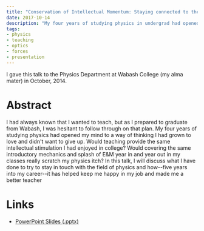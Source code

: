 ```yaml
---
title: "Conservation of Intellectual Momentum: Staying connected to the field of physics even if your job doesn't make you"
date: 2017-10-14
description: "My four years of studying physics in undergrad had opened my mind to a way of thinking I had grown to love and didn't want to give up.  Would teaching provide the same intellectual stimulation I had enjoyed in college?"
tags:
- physics
- teaching
- optics
- forces
- presentation
---
```


I gave this talk to the Physics Department at Wabash College (my alma mater) in October, 2014.

# Abstract

I had always known that I wanted to teach, but as I prepared to graduate from Wabash, I was hesitant to follow through on that plan.  My four years of studying physics had opened my mind to a way of thinking I had grown to love and didn't want to give up.  Would teaching provide the same intellectual stimulation I had enjoyed in college?  Would covering the same introductory mechanics and splash of E&M year in and year out in my classes really scratch my physics itch?  In this talk, I will discuss what I have done to try to stay in touch with the field of physics and how--five years into my career--it has helped keep me happy in my job and made me a better teacher

# Links

 * [PowerPoint Slides (.pptx)](intellectual-momentum.pptx)
